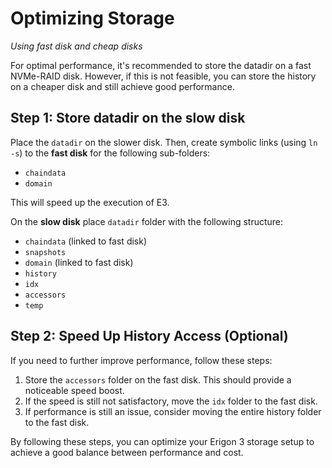# Optimizing Storage
*Using fast disk and cheap disks*

For optimal performance, it's recommended to store the datadir on a fast NVMe-RAID disk. However, if this is not feasible, you can store the history on a cheaper disk and still achieve good performance.

## Step 1: Store datadir on the slow disk

Place the `datadir` on the slower disk. Then, create symbolic links (using `ln -s`) to the **fast disk** for the following sub-folders:

- `chaindata`
- `domain`

This will speed up the execution of E3.

On the **slow disk** place `datadir` folder with the following structure:
 - `chaindata` (linked to fast disk)
 - `snapshots`
 - `domain` (linked to fast disk)
 - `history`
 - `idx`
 - `accessors`
 - `temp`


## Step 2: Speed Up History Access (Optional)

If you need to further improve performance, follow these steps:

1. Store the `accessors` folder on the fast disk. This should provide a noticeable speed boost.
2. If the speed is still not satisfactory, move the `idx` folder to the fast disk.
3. If performance is still an issue, consider moving the entire history folder to the fast disk.

By following these steps, you can optimize your Erigon 3 storage setup to achieve a good balance between performance and cost.